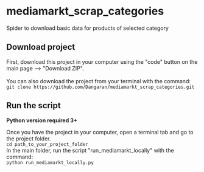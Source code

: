 # mediamarkt_scrap_categories
Spider to download basic data for products of selected category

## Download project
First, download this project in your computer using the "code" button on the main page --> "Download ZIP".\
\
You can also download the project from your terminal with the command:\
`git clone https://github.com/Dangaran/mediamarkt_scrap_categories.git`

## Run the script

**Python version required 3+**

Once you have the project in your computer, open a terminal tab and go to the project folder.\
`cd path_to_your_project_folder`
\
In the main folder, run the script "run_mediamarkt_locally" with the command:\
`python run_mediamarkt_locally.py`


